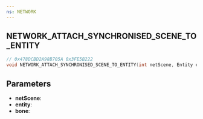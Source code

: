 ```yaml
---
ns: NETWORK
---
```

## NETWORK_ATTACH_SYNCHRONISED_SCENE_TO_ENTITY

```c
// 0x478DCBD2A98B705A 0x3FE5B222
void NETWORK_ATTACH_SYNCHRONISED_SCENE_TO_ENTITY(int netScene, Entity entity, int bone);
```


## Parameters
* **netScene**: 
* **entity**: 
* **bone**: 

